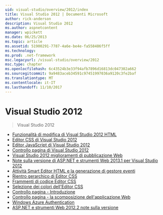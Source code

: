 ```yaml
---
uid: visual-studio/overview/2012/index
title: Visual Studio 2012 | Documenti Microsoft
author: rick-anderson
description: Visual Studio 2012
ms.author: aspnetcontent
manager: wpickett
ms.date: 06/25/2013
ms.topic: article
ms.assetid: 51900291-7787-4a6e-be4e-fa558486f5ff
ms.technology: 
ms.prod: .net-framework
msc.legacyurl: /visual-studio/overview/2012
msc.type: chapter
ms.openlocfilehash: 6c43524b3e33f94afb7896d16813dc047302a662
ms.sourcegitcommit: 9a9483aceb34591c97451997036a9120c3fe2baf
ms.translationtype: MT
ms.contentlocale: it-IT
ms.lasthandoff: 11/10/2017
---
```

<a name="visual-studio-2012"></a>Visual Studio 2012
====================
> Visual Studio 2012


- [Funzionalità di modifica di Visual Studio 2012 HTML](visual-studio-2012-html-editing-features.md)
- [Editor CSS di Visual Studio 2012](visual-studio-2012-css-editor.md)
- [Editor JavaScript di Visual Studio 2012](visual-studio-2012-javascript-editor.md)
- [Controllo pagina di Visual Studio 2012](visual-studio-2012-page-inspector.md)
- [Visual Studio 2012 miglioramenti di pubblicazione Web](visual-studio-2012-web-publishing-improvements.md)
- [Note sulla versione di ASP.NET e strumenti Web 2013.1 per Visual Studio 2012](aspnet-and-web-tools-20131-for-visual-studio-2012.md)
- [Attività Smart Editor HTML e la generazione di gestore eventi](visual-studio-vnext-videos-html-editor-smart-tasks-and-event-handler-generation.md)
- [Rientro gerarchico di Editor CSS](visual-studio-vnext-videos-css-editor-hierarchical-indentation.md)
- [Frammenti di codice Editor CSS](visual-studio-vnext-videos-css-editor-snippets.md)
- [Selezione dei colori dell'Editor CSS](visual-studio-vnext-videos-css-editor-color-picker.md)
- [Controllo pagina - Introduzione](visual-studio-vnext-videos-page-inspector-introduction.md)
- [Controllo pagina - la scomposizione dell'applicazione Web](visual-studio-vnext-videos-page-inspector-decomposing-your-web-application.md)
- [Windows Azure Authentication](windows-azure-authentication.md)
- [ASP.NET e strumenti Web 2012.2 note sulla versione](aspnet-and-web-tools-20122-release-notes-rtw.md)
